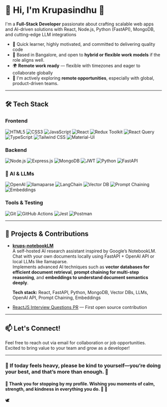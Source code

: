 # 🙏 Hi, I'm Krupasindhu 👋

I'm a **Full-Stack Developer** passionate about crafting scalable web apps and AI-driven solutions with React, Node.js, Python (FastAPI), MongoDB, and cutting-edge LLM integrations

- 🚀 Quick learner, highly motivated, and committed to delivering quality code
- 📍 Based in Bangalore, and open to **hybrid or flexible work models** if the role aligns well.  
- 🌍 **Remote work ready** — flexible with timezones and eager to collaborate globally  
- 💼 I'm actively exploring **remote opportunities**, especially with global, product-driven teams.
  
---

## 🛠️ Tech Stack

### Frontend
![HTML5](https://img.shields.io/badge/-HTML5-E34F26?style=flat&logo=html5&logoColor=white)
![CSS3](https://img.shields.io/badge/-CSS3-1572B6?style=flat&logo=css3&logoColor=white)
![JavaScript](https://img.shields.io/badge/-JavaScript-F7DF1E?style=flat&logo=javascript&logoColor=black)
![React](https://img.shields.io/badge/-React-20232A?style=flat&logo=react) 
![Redux Toolkit](https://img.shields.io/badge/-Redux_Toolkit-764ABC?style=flat&logo=redux) 
![React Query](https://img.shields.io/badge/-React_Query-FF4154?style=flat&logo=reactquery) 
![TypeScript](https://img.shields.io/badge/-TypeScript-3178C6?style=flat&logo=typescript) 
![Tailwind CSS](https://img.shields.io/badge/-Tailwind_CSS-06B6D4?style=flat&logo=tailwind-css) 
![Material-UI](https://img.shields.io/badge/-Material_UI-0081CB?style=flat&logo=material-ui) 

### Backend
![Node.js](https://img.shields.io/badge/-Node.js-43853D?style=flat&logo=node.js) 
![Express.js](https://img.shields.io/badge/-Express-000000?style=flat&logo=express) 
![MongoDB](https://img.shields.io/badge/-MongoDB-47A248?style=flat&logo=mongodb) 
![JWT](https://img.shields.io/badge/-JWT-000000?style=flat&logo=jsonwebtokens) 
![Python](https://img.shields.io/badge/-Python-3776AB?style=flat&logo=python) 
![FastAPI](https://img.shields.io/badge/-FastAPI-009688?style=flat&logo=fastapi)  

### 🤖 AI & LLMs  
![OpenAI](https://img.shields.io/badge/-OpenAI_API-412991?style=flat&logo=openai&logoColor=white) 
![llamaparse](https://img.shields.io/badge/-llamaparse-ffcc00?style=flat&logo=llama) 
![LangChain](https://img.shields.io/badge/-LangChain-2F4F4F?style=flat&logo=langchain&logoColor=white) 
![Vector DB](https://img.shields.io/badge/-Vector_DB-4B0082?style=flat&logo=weaviate) 
![Prompt Chaining](https://img.shields.io/badge/-Prompt_Chaining-008080?style=flat) 
![Embeddings](https://img.shields.io/badge/-Embeddings-6A5ACD?style=flat)

### Tools & Testing
![Git](https://img.shields.io/badge/-Git-F05032?style=flat&logo=git) 
![GitHub Actions](https://img.shields.io/badge/-GitHub_Actions-2088FF?style=flat&logo=githubactions) 
![Jest](https://img.shields.io/badge/-Jest-C21325?style=flat&logo=jest) 
![Postman](https://img.shields.io/badge/-Postman-FF6C37?style=flat&logo=postman) 

---

## 🚀 Projects & Contributions

-  [**krups-notebookLM**](https://github.com/krupsKSM/krups-notebookLM)  
 A self-hosted AI research assistant inspired by Google’s NotebookLM.  
  Chat with your own documents locally using FastAPI + OpenAI API or local LLMs like llamaparse.  
  Implements advanced AI techniques such as **vector databases for efficient document retrieval**, **prompt chaining for multi-step reasoning**, and **embeddings to understand document semantics deeply**.  

   **Tech stack:** React, FastAPI, Python, MongoDB, Vector DBs, LLMs, OpenAI API, Prompt Chaining, Embeddings

- [ReactJS Interview Questions PR](https://github.com/sudheerj/reactjs-interview-questions/pull/361) — First open source contribution  
---

## 📫 Let's Connect!

Feel free to reach out via email for collaboration or job opportunities.  
Excited to bring value to your team and grow as a developer!

---

### 💖 If today feels heavy, please be kind to yourself—you’re doing your best, and that’s more than enough. 🦚
#### 🌼 Thank you for stopping by my profile. Wishing you moments of calm, strength, and kindness in everything you do. 🤗  🙏
🕊️
      

<!--
**krupsKSM/krupsKSM** is a ✨ _special_ ✨ repository because its `README.md` (this file) appears on your GitHub profile.

Here are some ideas to get you started:

- 🔭 I’m currently working on ...
- 🌱 I’m currently learning ...
- 👯 I’m looking to collaborate on ...
- 🤔 I’m looking for help with ...
- 💬 Ask me about ...
- 📫 How to reach me: ...
- 😄 Pronouns: ...
- ⚡ Fun fact: ...
-->
